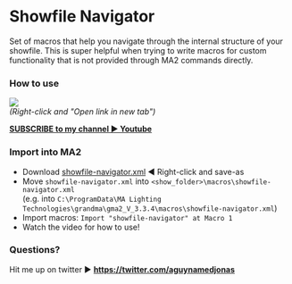 # Showfile Navigator
Set of macros that help you navigate through the internal structure of your showfile. This is super helpful when trying to write macros for custom functionality that is not provided through MA2 commands directly.  

### How to use
<a href="https://youtu.be/zdlvy8kkqEM" target="_blank"><img src="https://raw.githubusercontent.com/aGuyNamedJonas/grandma2-snippets/master/showfile-navigator/youtubeScreenshot.PNG" /></a>  
*(Right-click and "Open link in new tab")*

**[SUBSCRIBE to my channel ▶ Youtube](https://www.youtube.com/aguynamedjonas)**

### Import into MA2
- Download [showfile-navigator.xml](https://raw.githubusercontent.com/aGuyNamedJonas/grandma2-snippets/master/showfile-navigator/showfile-navigator.xml) ◀ Right-click and save-as
- Move `showfile-navigator.xml` into `<show_folder>\macros\showfile-navigator.xml`  
(e.g. into `C:\ProgramData\MA Lighting Technologies\grandma\gma2_V_3.3.4\macros\showfile-navigator.xml`)
- Import macros: `Import "showfile-navigator" at Macro 1`  
- Watch the video for how to use!

### Questions?
Hit me up on twitter ▶ **https://twitter.com/aguynamedjonas**
